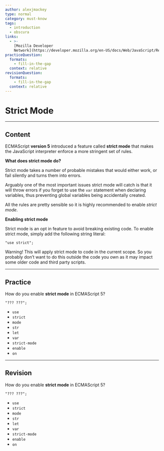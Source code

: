```yaml
---
author: alexjmackey
type: normal
category: must-know
tags:
  - introduction
  - obscura
links:
  - >-
    [Mozilla Developer
    Network](https://developer.mozilla.org/en-US/docs/Web/JavaScript/Reference/Strict_mode){website}
practiceQuestion:
  formats:
    - fill-in-the-gap
  context: relative
revisionQuestion:
  formats:
    - fill-in-the-gap
  context: relative
---
```


# Strict Mode


---

## Content

ECMAScript **version 5** introduced a feature called **strict mode** that makes the JavaScript interpreter enforce a more stringent set of rules.

**What does strict mode do?**

Strict mode takes a number of probable mistakes that would either work, or fail silently and turns them into errors.

Arguably one of the most important issues strict mode will catch is that it will throw errors if you forget to use the `var` statement when declaring variables, thus preventing global variables being accidentally created.

All the rules are pretty sensible so it is highly recommended to enable *strict mode*.

**Enabling strict mode**

Strict mode is an opt in feature to avoid breaking existing code.
To enable strict mode, simply add the following string literal:

```plain-text
"use strict";
```

Warning! This will apply strict mode to code in the current scope. So you probably don’t want to do this outside the code you own as it may impact some older code and third party scripts.


---

## Practice

How do you enable **strict mode** in ECMAScript 5?

```plain-text
"??? ???";
```

- `use`
- `strict`
- `mode`
- `str`
- `let`
- `var`
- `strict-mode`
- `enable`
- `on`


---

## Revision

How do you enable **strict mode** in ECMAScript 5?

```plain-text
"??? ???";
```

- `use`
- `strict`
- `mode`
- `str`
- `let`
- `var`
- `strict-mode`
- `enable`
- `on`
